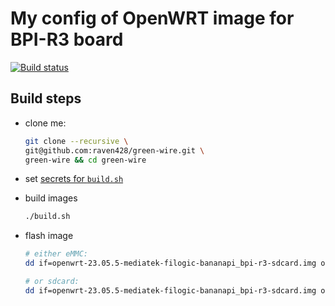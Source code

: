 # My config of OpenWRT image for BPI-R3 board

[![Build status](https://github.com/raven428/green-wire/actions/workflows/test-build.yaml/badge.svg)](https://github.com/raven428/green-wire/actions/workflows/test-build.yaml)

## Build steps

* clone me:

  ```bash
  git clone --recursive \
  git@github.com:raven428/green-wire.git \
  green-wire && cd green-wire
  ```

* set [secrets for `build.sh`](/build.sh#L6-L33)
* build images

  ```bash
  ./build.sh
  ```

* flash image

  ```bash
  # either eMMC:
  dd if=openwrt-23.05.5-mediatek-filogic-bananapi_bpi-r3-sdcard.img of=/dev/mmcblk0

  # or sdcard:
  dd if=openwrt-23.05.5-mediatek-filogic-bananapi_bpi-r3-sdcard.img of=/dev/sda
  ```
